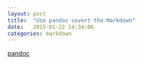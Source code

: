 ```yaml
---
layout: post
title:  "Use pandoc covert the Markdown"
date:   2015-01-22 14:34:06
categories: markdown
---
```

[pandoc](https://github.com/jgm/pandoc)
